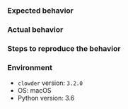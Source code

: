 ### Expected behavior



### Actual behavior



### Steps to reproduce the behavior



### Environment

- `clowder` version: `3.2.0`
- OS: macOS
- Python version: 3.6
